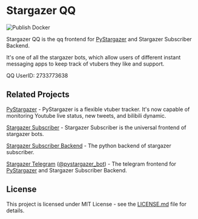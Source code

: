 # Stargazer QQ

![Publish Docker](https://github.com/suisei-cn/stargazer-qq/workflows/Publish%20Docker/badge.svg)

Stargazer QQ is the qq frontend for [PyStargazer](https://github.com/suisei-cn/pystargazer)
and Stargazer Subscriber Backend.

It's one of all the stargazer bots, which allow users of different instant messaging apps
to keep track of vtubers they like and support.

QQ UserID: 2733773638

## Related Projects

[PyStargazer](https://github.com/suisei-cn/pystargazer) - PyStargazer is a flexible vtuber tracker. It's now capable of monitoring Youtube live status, new tweets, and bilibili dynamic.

[Stargazer Subscriber](https://github.com/suisei-cn/stargazer-subscriber) - Stargazer Subscriber is the universal frontend of stargazer bots.

[Stargazer Subscriber Backend](https://github.com/suisei-cn/stargazer-subscriber-backend) - The python backend of stargazer subscriber.

[Stargazer Telegram](https://github.com/suisei-cn/stargazer-telegram) ([@pystargazer_bot](https://t.me/pystargazer_bot)) - The telegram frontend for [PyStargazer](https://github.com/suisei-cn/pystargazer)
and Stargazer Subscriber Backend. 

## License

This project is licensed under MIT License - see the [LICENSE.md](LICENSE.md) file for details.
